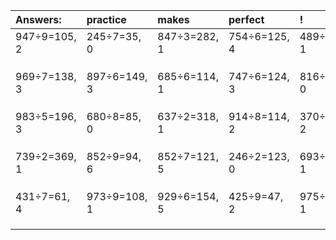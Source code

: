 | Answers: | practice | makes | perfect | ! |
| :--- | :--- | :--- | :--- | :--- |
| 947÷9=105, 2 | 245÷7=35, 0 | 847÷3=282, 1 | 754÷6=125, 4 | 489÷4=122, 1 | 
|   |   |   |   |   | 
|   |   |   |   |   | 
|   |   |   |   |   | 
| 969÷7=138, 3 | 897÷6=149, 3 | 685÷6=114, 1 | 747÷6=124, 3 | 816÷3=272, 0 | 
|   |   |   |   |   | 
|   |   |   |   |   | 
|   |   |   |   |   | 
| 983÷5=196, 3 | 680÷8=85, 0 | 637÷2=318, 1 | 914÷8=114, 2 | 370÷8=46, 2 | 
|   |   |   |   |   | 
|   |   |   |   |   | 
|   |   |   |   |   | 
| 739÷2=369, 1 | 852÷9=94, 6 | 852÷7=121, 5 | 246÷2=123, 0 | 693÷4=173, 1 | 
|   |   |   |   |   | 
|   |   |   |   |   | 
|   |   |   |   |   | 
| 431÷7=61, 4 | 973÷9=108, 1 | 929÷6=154, 5 | 425÷9=47, 2 | 975÷2=487, 1 | 
|   |   |   |   |   | 
|   |   |   |   |   | 
|   |   |   |   |   | 
